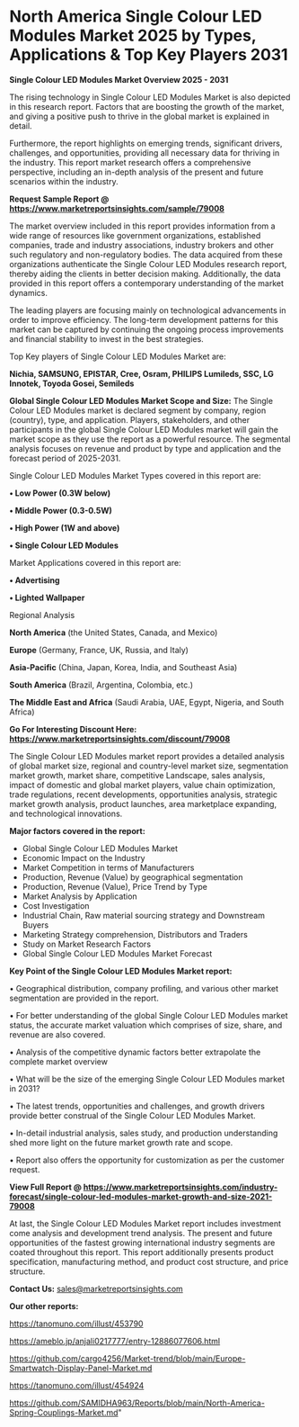 # North America Single Colour LED Modules Market 2025 by Types, Applications & Top Key Players 2031

<Strong> Single Colour LED Modules Market Overview 2025 - 2031</strong>

The rising technology in Single Colour LED Modules Market is also depicted in this research report. Factors that are boosting the growth of the market, and giving a positive push to thrive in the global market is explained in detail.

Furthermore, the report highlights on emerging trends, significant drivers, challenges, and opportunities, providing all necessary data for thriving in the industry. This report market research offers a comprehensive perspective, including an in-depth analysis of the present and future scenarios within the industry.

<strong>Request Sample Report @ <a href=https://www.marketreportsinsights.com/sample/79008>https://www.marketreportsinsights.com/sample/79008</a></strong>

The market overview included in this report provides information from a wide range of resources like government organizations, established companies, trade and industry associations, industry brokers and other such regulatory and non-regulatory bodies. The data acquired from these organizations authenticate the Single Colour LED Modules research report, thereby aiding the clients in better decision making. Additionally, the data provided in this report offers a contemporary understanding of the market dynamics.

The leading players are focusing mainly on technological advancements in order to improve efficiency. The long-term development patterns for this market can be captured by continuing the ongoing process improvements and financial stability to invest in the best strategies.

Top Key players of Single Colour LED Modules Market are:

<strong>Nichia, SAMSUNG, EPISTAR, Cree, Osram, PHILIPS Lumileds, SSC, LG Innotek, Toyoda Gosei, Semileds</strong>

<strong><b>Global Single Colour LED Modules Market Scope and Size:</b></strong>
The Single Colour LED Modules market is declared segment by company, region (country), type, and application. Players, stakeholders, and other participants in the global Single Colour LED Modules market will gain the market scope as they use the report as a powerful resource. The segmental analysis focuses on revenue and product by type and application and the forecast period of 2025-2031.

Single Colour LED Modules Market Types covered in this report are:

<strong>• Low Power (0.3W below)

• Middle Power (0.3-0.5W)

• High Power (1W and above)

• Single Colour LED Modules</strong>

Market Applications covered in this report are:

<strong>• Advertising

• Lighted Wallpaper</strong> 

Regional Analysis

<strong>North America</strong> (the United States, Canada, and Mexico)

<strong>Europe</strong> (Germany, France, UK, Russia, and Italy)

<strong>Asia-Pacific</strong> (China, Japan, Korea, India, and Southeast Asia)

<strong>South America</strong> (Brazil, Argentina, Colombia, etc.)

<strong>The Middle East and Africa</strong> (Saudi Arabia, UAE, Egypt, Nigeria, and South Africa)

<strong>Go For Interesting Discount Here: <a href=https://www.marketreportsinsights.com/discount/79008>https://www.marketreportsinsights.com/discount/79008</a></strong>

The Single Colour LED Modules market report provides a detailed analysis of global market size, regional and country-level market size, segmentation market growth, market share, competitive Landscape, sales analysis, impact of domestic and global market players, value chain optimization, trade regulations, recent developments, opportunities analysis, strategic market growth analysis, product launches, area marketplace expanding, and technological innovations.

<strong><b>Major factors covered in the report:</b></strong>
<ul>
  <li>Global Single Colour LED Modules Market </li>
  <li>Economic Impact on the Industry</li>
  <li>Market Competition in terms of Manufacturers</li>
  <li>Production, Revenue (Value) by geographical segmentation</li>
  <li>Production, Revenue (Value), Price Trend by Type</li>
  <li>Market Analysis by Application</li>
  <li>Cost Investigation</li>
  <li>Industrial Chain, Raw material sourcing strategy and Downstream Buyers</li>
  <li>Marketing Strategy comprehension, Distributors and Traders</li>
  <li>Study on Market Research Factors</li>
  <li>Global Single Colour LED Modules Market Forecast</li>
</ul>

<strong><b>Key Point of the Single Colour LED Modules Market report:</b></strong>

• Geographical distribution, company profiling, and various other market segmentation are provided in the report.

• For better understanding of the global Single Colour LED Modules market status, the accurate market valuation which comprises of size, share, and revenue are also covered.

• Analysis of the competitive dynamic factors better extrapolate the complete market overview

• What will be the size of the emerging Single Colour LED Modules market in 2031?

• The latest trends, opportunities and challenges, and growth drivers provide better construal of the Single Colour LED Modules Market.

• In-detail industrial analysis, sales study, and production understanding shed more light on the future market growth rate and scope.

• Report also offers the opportunity for customization as per the customer request.

<strong><b>View Full Report @ <a href=https://www.marketreportsinsights.com/industry-forecast/single-colour-led-modules-market-growth-and-size-2021-79008>https://www.marketreportsinsights.com/industry-forecast/single-colour-led-modules-market-growth-and-size-2021-79008</a></b></strong>


At last, the Single Colour LED Modules Market report includes investment come analysis and development trend analysis. The present and future opportunities of the fastest growing international industry segments are coated throughout this report. This report additionally presents product specification, manufacturing method, and product cost structure, and price structure.

<strong>Contact Us:</strong>
sales@marketreportsinsights.com

<strong>Our other reports:</strong>

<a href=https://tanomuno.com/illust/453790>https://tanomuno.com/illust/453790</a>

<a href=https://ameblo.jp/anjali0217777/entry-12886077606.html>https://ameblo.jp/anjali0217777/entry-12886077606.html</a>

<a href=https://github.com/cargo4256/Market-trend/blob/main/Europe-Smartwatch-Display-Panel-Market.md>https://github.com/cargo4256/Market-trend/blob/main/Europe-Smartwatch-Display-Panel-Market.md</a>

<a href=https://tanomuno.com/illust/454924>https://tanomuno.com/illust/454924</a>

<a href=https://github.com/SAMIDHA963/Reports/blob/main/North-America-Spring-Couplings-Market.md>https://github.com/SAMIDHA963/Reports/blob/main/North-America-Spring-Couplings-Market.md</a>"
